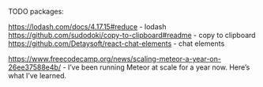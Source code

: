 TODO packages:

https://lodash.com/docs/4.17.15#reduce - lodash
https://github.com/sudodoki/copy-to-clipboard#readme - copy to clipboard
https://github.com/Detaysoft/react-chat-elements - chat elements

https://www.freecodecamp.org/news/scaling-meteor-a-year-on-26ee37588e4b/ - I’ve been running Meteor at scale for a year now. Here’s what I’ve learned.
